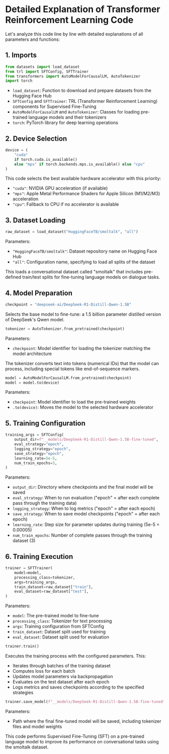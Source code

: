 # Detailed Explanation of Transformer Reinforcement Learning Code

Let's analyze this code line by line with detailed explanations of all parameters and functions:

## 1. Imports

```python
from datasets import load_dataset
from trl import SFTConfig, SFTTrainer
from transformers import AutoModelForCausalLM, AutoTokenizer
import torch
```

- `load_dataset`: Function to download and prepare datasets from the Hugging Face Hub
- `SFTConfig` and `SFTTrainer`: TRL (Transformer Reinforcement Learning) components for Supervised Fine-Tuning
- `AutoModelForCausalLM` and `AutoTokenizer`: Classes for loading pre-trained language models and their tokenizers
- `torch`: PyTorch library for deep learning operations

## 2. Device Selection

```python
device = (
    "cuda"
    if torch.cuda.is_available()
    else "mps" if torch.backends.mps.is_available() else "cpu"
)
```

This code selects the best available hardware accelerator with this priority:

- `"cuda"`: NVIDIA GPU acceleration (if available)
- `"mps"`: Apple Metal Performance Shaders for Apple Silicon (M1/M2/M3) acceleration
- `"cpu"`: Fallback to CPU if no accelerator is available

## 3. Dataset Loading

```python
raw_dataset = load_dataset("HuggingFaceTB/smoltalk", "all")
```

Parameters:

- `"HuggingFaceTB/smoltalk"`: Dataset repository name on Hugging Face Hub
- `"all"`: Configuration name, specifying to load all splits of the dataset

This loads a conversational dataset called "smoltalk" that includes pre-defined train/test splits for fine-tuning language models on dialogue tasks.

## 4. Model Preparation

```python
checkpoint = "deepseek-ai/DeepSeek-R1-Distill-Qwen-1.5B"
```

Selects the base model to fine-tune: a 1.5 billion parameter distilled version of DeepSeek's Qwen model.

```python
tokenizer = AutoTokenizer.from_pretrained(checkpoint)
```

Parameters:

- `checkpoint`: Model identifier for loading the tokenizer matching the model architecture

The tokenizer converts text into tokens (numerical IDs) that the model can process, including special tokens like end-of-sequence markers.

```python
model = AutoModelForCausalLM.from_pretrained(checkpoint)
model = model.to(device)
```

Parameters:

- `checkpoint`: Model identifier to load the pre-trained weights
- `.to(device)`: Moves the model to the selected hardware accelerator

## 5. Training Configuration

```python
training_args = SFTConfig(
    output_dir=f"__models/DeepSeek-R1-Distill-Qwen-1.5B-fine-tuned",
    eval_strategy="epoch",
    logging_strategy="epoch",
    save_strategy="epoch",
    learning_rate=5e-5,
    num_train_epochs=3,
)
```

Parameters:

- `output_dir`: Directory where checkpoints and the final model will be saved
- `eval_strategy`: When to run evaluation ("epoch" = after each complete pass through the training data)
- `logging_strategy`: When to log metrics ("epoch" = after each epoch)
- `save_strategy`: When to save model checkpoints ("epoch" = after each epoch)
- `learning_rate`: Step size for parameter updates during training (5e-5 = 0.00005)
- `num_train_epochs`: Number of complete passes through the training dataset (3)

## 6. Training Execution

```python
trainer = SFTTrainer(
    model=model,
    processing_class=tokenizer,
    args=training_args,
    train_dataset=raw_dataset["train"],
    eval_dataset=raw_dataset["test"],
)
```

Parameters:

- `model`: The pre-trained model to fine-tune
- `processing_class`: Tokenizer for text processing
- `args`: Training configuration from SFTConfig
- `train_dataset`: Dataset split used for training
- `eval_dataset`: Dataset split used for evaluation

```python
trainer.train()
```

Executes the training process with the configured parameters. This:

- Iterates through batches of the training dataset
- Computes loss for each batch
- Updates model parameters via backpropagation
- Evaluates on the test dataset after each epoch
- Logs metrics and saves checkpoints according to the specified strategies

```python
trainer.save_model(f"__models/DeepSeek-R1-Distill-Qwen-1.5B-fine-tuned")
```

Parameters:

- Path where the final fine-tuned model will be saved, including tokenizer files and model weights

This code performs Supervised Fine-Tuning (SFT) on a pre-trained language model to improve its performance on conversational tasks using the smoltalk dataset.
